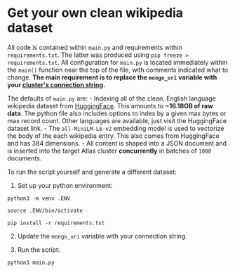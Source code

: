 # Get your own clean wikipedia dataset

All code is contained within `main.py` and requirements within `requirements.txt`. The latter was produced using `pip freeze > requirements.txt`. All configuration for `main.py` is located immediately within the `main()` function near the top of the file, with comments indicated what to change. **The main requirement is to replace the `mongo_uri` variable with your [cluster's connection string](https://www.mongodb.com/docs/guides/atlas/connection-string/).**

The defaults of `main.py` are:
    - Indexing all of the clean, English language wikipedia dataset from [HuggingFace](https://huggingface.co/datasets/wikipedia). This amounts to **~16.18GB of raw data**. The python file also includes options to index by a given max bytes or max record count. Other languages are available, just visit the HuggingFace dataset link.
    - The `all-MiniLM-L6-v2` embedding model is used to vectorize the body of the each wikipedia entry. This also comes from HuggingFace and has 384 dimensions. 
    - All content is shaped into a JSON document and is inserted into the target Atlas cluster **concurrently** in batches of `1000` documents.

To run the script yourself and generate a different dataset: 

1. Set up your python environment:

```
python3 -m venv .ENV
```

```
source .ENV/bin/activate
```

```
pip install -r requirements.txt
```

2. Update the `mongo_uri` variable with your connection string. 

3. Run the script:
```
python3 main.py
```